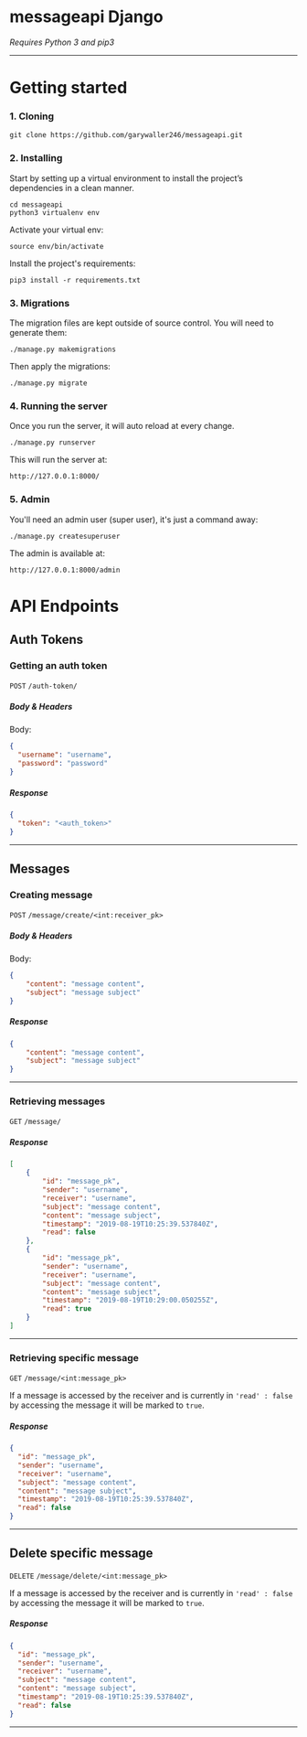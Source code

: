 # messageapi Django
*Requires Python 3 and pip3*
___

# Getting started
### 1. Cloning
```
git clone https://github.com/garywaller246/messageapi.git
```


### 2. Installing
Start by setting up a virtual environment to install the project’s dependencies in a clean manner.

```
cd messageapi
python3 virtualenv env 
```

Activate your virtual env:
```
source env/bin/activate
```

Install the project's requirements:
```
pip3 install -r requirements.txt
```


### 3. Migrations
The migration files are kept outside of source control. You will need to generate them:
```
./manage.py makemigrations
```

Then apply the migrations:
```
./manage.py migrate
```


### 4. Running the server
Once you run the server, it will auto reload at every change.
```
./manage.py runserver
```

This will run the server at:
```
http://127.0.0.1:8000/
```


### 5. Admin
You'll need an admin user (super user), it's just a command away:
```
./manage.py createsuperuser
```

The admin is available at:
```
http://127.0.0.1:8000/admin
```


# API Endpoints

## Auth Tokens
### Getting an auth token
`POST`
`/auth-token/`

##### Body & Headers
Body:
```json
{
  "username": "username",
  "password": "password"
}
```

##### Response
```json
{
  "token": "<auth_token>"
}
```
___

## Messages

### Creating message
`POST`
`/message/create/<int:receiver_pk>`

##### Body & Headers
Body:
```json
{
    "content": "message content",
    "subject": "message subject"
}
```

##### Response
```json
{
    "content": "message content",
    "subject": "message subject"
}
```
___

### Retrieving messages
`GET`
`/message/`

##### Response
```json
[
    {
        "id": "message_pk",
        "sender": "username",
        "receiver": "username",
        "subject": "message content",
        "content": "message subject",
        "timestamp": "2019-08-19T10:25:39.537840Z",
        "read": false
    },
    {
        "id": "message_pk",
        "sender": "username",
        "receiver": "username",
        "subject": "message content",
        "content": "message subject",
        "timestamp": "2019-08-19T10:29:00.050255Z",
        "read": true
    }
]
```
___
### Retrieving specific message
`GET`
`/message/<int:message_pk>`

If a message is accessed by the receiver and is currently in ```'read' : false``` by accessing the message it will be marked to ```true```.

##### Response
```json
{
  "id": "message_pk",
  "sender": "username",
  "receiver": "username",
  "subject": "message content",
  "content": "message subject",
  "timestamp": "2019-08-19T10:25:39.537840Z",
  "read": false
}
```
___

## Delete specific message
`DELETE`
`/message/delete/<int:message_pk>`

If a message is accessed by the receiver and is currently in ```'read' : false``` by accessing the message it will be marked to ```true```.

##### Response
```json
{
  "id": "message_pk",
  "sender": "username",
  "receiver": "username",
  "subject": "message content",
  "content": "message subject",
  "timestamp": "2019-08-19T10:25:39.537840Z",
  "read": false
}
```
___
